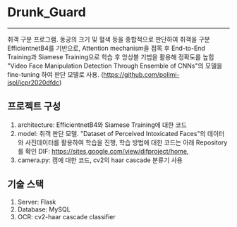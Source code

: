 # Drunk_Guard
---
취객 구분 프로그램. 동공의 크기 및 혈색 등을 종합적으로 판단하여 취객을 구분
EfficientnetB4를 기반으로, Attention mechanism을 접목 후 End-to-End Training과 Siamese Training으로 학습 후 앙상블 기법을 활용해 정확도를 높힘
"Video Face Manipulation Detection Through Ensemble of CNNs"의 모델을 fine-tuning 하여 판단 모델로 사용.
(<https://github.com/polimi-ispl/icpr2020dfdc>)


## 프로젝트 구성
1. architecture: EfficientnetB4와 Siamese Training에 대한 코드
2. model: 취객 판단 모델. "Dataset of Perceived Intoxicated Faces"의 데이터와 사진데이터를 활용하여 학습을 진행, 학습 방법에 대한 코드는 아래 Repository를 확인
   DIF: <https://sites.google.com/view/difproject/home>,
3. camera.py: 캠에 대한 코드, cv2의 haar cascade 분류기 사용

## 기술 스택
1. Server: Flask
2. Database: MySQL
3. OCR: cv2-haar cascade classifier
